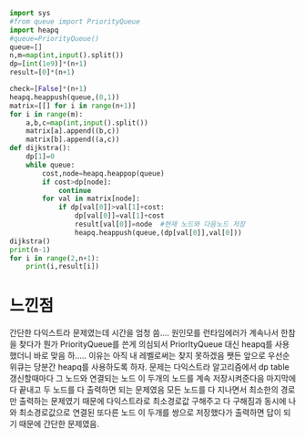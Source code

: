 ```py
import sys
#from queue import PriorityQueue
import heapq
#queue=PriorityQueue()
queue=[]
n,m=map(int,input().split())
dp=[int(1e9)]*(n+1)
result=[0]*(n+1)

check=[False]*(n+1)
heapq.heappush(queue,(0,1))
matrix=[[] for i in range(n+1)]
for i in range(m):
    a,b,c=map(int,input().split())
    matrix[a].append((b,c))
    matrix[b].append((a,c))
def dijkstra():
    dp[1]=0
    while queue:
        cost,node=heapq.heappop(queue)
        if cost>dp[node]:
            continue
        for val in matrix[node]:
            if dp[val[0]]>val[1]+cost:
                dp[val[0]]=val[1]+cost
                result[val[0]]=node  #현재 노드와 다음노드 저장
                heapq.heappush(queue,(dp[val[0]],val[0]))
dijkstra()
print(n-1)
for i in range(2,n+1):
    print(i,result[i])
```
<h1>느낀점</h1>
간단한 다익스트라 문제였는데 시간을 엄청 씀....
원인모를 런타임에러가 계속나서 한참을 찾다가 뭔가 PriorityQueue를 쓴게 의심되서
PriorItyQueue 대신 heapq를 사용했더니 바로 맞음 하.....
이유는 아직 내 레벨로써는 찾지 못하겠음 쨋든 앞으로 우선순위큐는 당분간 heapq를 사용하도록 하자.
문제는 다익스트라 알고리즘에서 dp table 갱신할때마다 그 노드와 연결되는 노드 이 두개의 노드를 계속 저장시켜준다음
마지막에 다 끝내고 두 노드를 다 출력하면 되는 문제였음
모든 노드를 다 지나면서 최소한의 경로만 출력하는 문제였기 때문에 다익스트라로 최소경로값 구해주고 다 구해짐과 동시에
나와 최소경로값으로 연결된 또다른 노드 이 두개를 쌍으로 저장했다가 출력하면 답이 되기 때문에 간단한 문제였음. 
